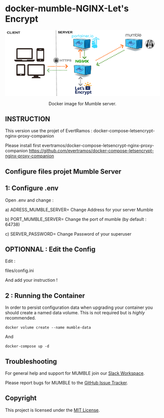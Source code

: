 docker-mumble-NGINX-Let's Encrypt
=============


<p align="center">
    <img src="Docker_NGINX_PORTAINER_MUMBLE.png" alt="Docker Mumble NGINX LET'S ENCRYPT" >

<p align="center">
  Docker image for Mumble server.
</p>

INSTRUCTION
---------------------

This version use the projet of EvertRamos : docker-compose-letsencrypt-nginx-proxy-companion

Please install first evertramos/docker-compose-letsencrypt-nginx-proxy-companion
https://github.com/evertramos/docker-compose-letsencrypt-nginx-proxy-companion

Configure files projet Mumble Server
---------------------

1: Configure .env
---------------------
Open .env and change :

a) ADRESS_MUMBLE_SERVER= Change Address for your server Mumble

b) PORT_MUMBLE_SERVER= Change the port of mumble (by default : 64738)

c) SERVER_PASSWORD= Change Password of your superuser 

OPTIONNAL : Edit the Config
---------------
Edit :

files/config.ini

And add your instruction !

2 : Running the Container
---------------------

In order to persist configuration data when upgrading your container you should create a named data
volume. This is not required but is _highly_ recommended.

    docker volume create --name mumble-data

And

    docker-compose up -d

Troubleshooting
---------------

For general help and support for MUMBLE join our [Slack Workspace](https://join.slack.com/t/phlaknet/shared_invite/enQtNzk0ODkwMDA2MDg0LWI4NDAyZGRlMWEyMWNhZmJmZjgzM2Y2YTdhNmZlYzc3OGNjZWU5MDNkMTcwMWQ5OGI5ODFmMjI5OWVkZTliN2M).

Please report bugs for MUMBLE to the [GitHub Issue Tracker](https://github.com/PHLAK/docker-mumble/issues).

Copyright
---------

This project is licensed under the [MIT License](https://github.com/PHLAK/docker-mumble/blob/master/LICENSE).
